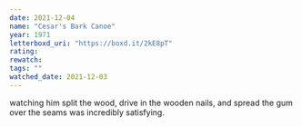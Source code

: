 ```yaml
---
date: 2021-12-04
name: "Cesar's Bark Canoe"
year: 1971
letterboxd_uri: "https://boxd.it/2kE8pT"
rating: 
rewatch: 
tags: ""
watched_date: 2021-12-03
---
```


watching him split the wood, drive in the wooden nails, and spread the gum over the seams was incredibly satisfying.

